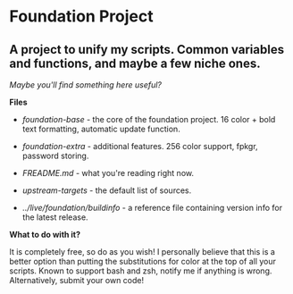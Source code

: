# Foundation Project

## A project to unify my scripts. Common variables and functions, and maybe a few niche ones.
*Maybe you'll find something here useful?*

**Files**

* *foundation-base* - the core of the foundation project. 16 color + bold text formatting, automatic update function.

* *foundation-extra* - additional features. 256 color support, fpkgr, password storing.

* *FREADME.md* - what you're reading right now.

* *upstream-targets* - the default list of sources.

* *../live/foundation/buildinfo* - a reference file containing version info for the latest release.

**What to do with it?**

It is completely free, so do as you wish! I personally believe that this is a better option than putting the substitutions for color
at the top of all your scripts. Known to support bash and zsh, notify me if anything is wrong. Alternatively, submit your own code!
